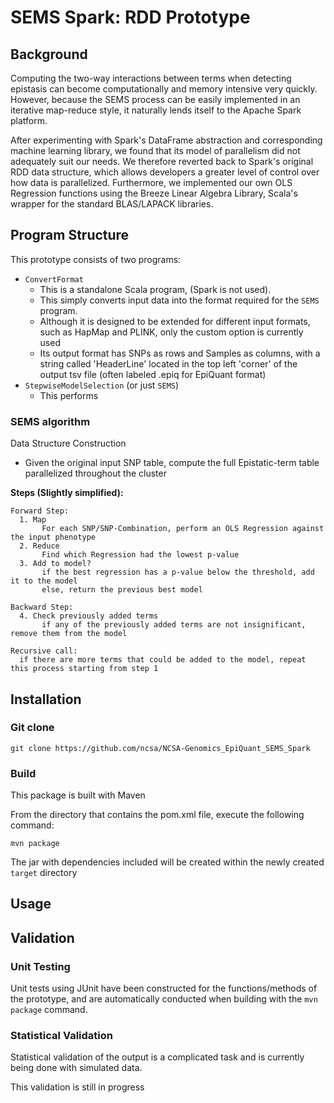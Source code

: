 # SEMS Spark: RDD Prototype

## Background

Computing the two-way interactions between terms when detecting epistasis can become computationally and memory intensive very quickly. However, because the SEMS process can be easily implemented in an iterative map-reduce style, it naturally lends itself to the Apache Spark platform.

After experimenting with Spark's DataFrame abstraction and corresponding machine learning library, we found that its model of parallelism did not adequately suit our needs. We therefore reverted back to Spark's original RDD data structure, which allows developers a greater level of control over how data is parallelized. Furthermore, we implemented our own OLS Regression functions using the Breeze Linear Algebra Library, Scala's wrapper for the standard BLAS/LAPACK libraries.

## Program Structure

This prototype consists of two programs:
  * `ConvertFormat`
    * This is a standalone Scala program, (Spark is not used).
    * This simply converts input data into the format required for the `SEMS` program.
    * Although it is designed to be extended for different input formats, such as HapMap and PLINK,
      only the custom option is currently used
    * Its output format has SNPs as rows and Samples as columns, with a string called 'HeaderLine'
      located in the top left 'corner' of the output tsv file (often labeled .epiq for EpiQuant format)
  * `StepwiseModelSelection` (or just `SEMS`)
    * This performs 

### SEMS algorithm

Data Structure Construction
* Given the original input SNP table, compute the full Epistatic-term table parallelized throughout the cluster

**Steps (Slightly simplified):**
```
Forward Step:
  1. Map
       For each SNP/SNP-Combination, perform an OLS Regression against the input phenotype
  2. Reduce
       Find which Regression had the lowest p-value
  3. Add to model?
       if the best regression has a p-value below the threshold, add it to the model
       else, return the previous best model  

Backward Step:
  4. Check previously added terms
       if any of the previously added terms are not insignificant, remove them from the model

Recursive call:
  if there are more terms that could be added to the model, repeat this process starting from step 1

```

## Installation

### Git clone

`git clone https://github.com/ncsa/NCSA-Genomics_EpiQuant_SEMS_Spark`

### Build 

This package is built with Maven

From the directory that contains the pom.xml file, execute the following command:

`mvn package`

The jar with dependencies included will be created within the newly created `target` directory

## Usage

### 

## Validation

### Unit Testing

Unit tests using JUnit have been constructed for the functions/methods of the prototype, and are automatically conducted when building with the `mvn package` command.

### Statistical Validation

Statistical validation of the output is a complicated task and is currently being done with simulated data.

This validation is still in progress
